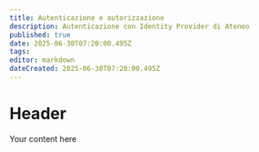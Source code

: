 ```yaml
---
title: Autenticazione e autorizzazione
description: Autenticazione con Identity Provider di Ateneo 
published: true
date: 2025-06-30T07:20:00.495Z
tags: 
editor: markdown
dateCreated: 2025-06-30T07:20:00.495Z
---
```


# Header
Your content here